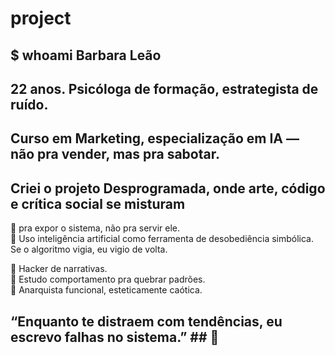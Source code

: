 # project
## $ whoami Barbara Leão  
## 22 anos. Psicóloga de formação, estrategista de ruído. ##
## Curso em Marketing, especialização em IA — não pra vender, mas pra sabotar. ##   

## Criei o projeto **Desprogramada**, onde arte, código e crítica social se misturam ## 

 👑 pra expor o sistema, não pra servir ele.  
🤯 Uso inteligência artificial como ferramenta de desobediência simbólica.  
Se o algoritmo vigia, eu vigio de volta.

📡 Hacker de narrativas.  
🧠 Estudo comportamento pra quebrar padrões.  
🖤 Anarquista funcional, esteticamente caótica.

## “Enquanto te distraem com tendências, eu escrevo falhas no sistema.” ## 🦈
